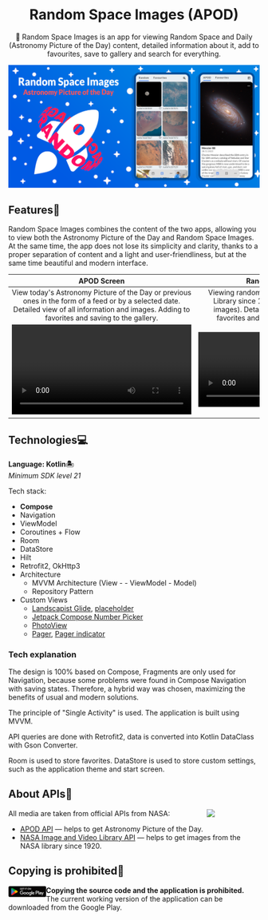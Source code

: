 <h1 align="center">Random Space Images (APOD)</h1>

<p align="center">  
  🚀 Random Space Images is an app for viewing Random Space and Daily (Astronomy Picture of the Day) content, detailed information about it, add to favourites, save to gallery and search for everything.
</p>

<p align="center">
  <img src="/preview/poster.png"/>
</p>

## Features🔭

Random Space Images combines the content of the two apps, allowing you to view both the Astronomy Picture of the Day and Random Space Images. At the same time, the app does not lose its simplicity and clarity, thanks to a proper separation of content and a light and user-friendliness, but at the same time beautiful and modern interface.

**APOD Screen** | **Random Screen** | **More Screen**
:-: | :-: | :-:
View today's Astronomy Picture of the Day or previous ones in the form of a feed or by a selected date. Detailed view of all information and images. Adding to favorites and saving to the gallery. | Viewing random images from the NASA Library since 1920 (very, very many images). Detailed viewing, adding to favorites and saving to the gallery. | Changing the application theme, choosing the start screen (APOD or Random), viewing information about the application.
<video src='https://user-images.githubusercontent.com/62091531/211642595-e5eef250-047e-4764-aa1f-5ed9c5d954b5.mp4' width="360"/> | <video src='https://user-images.githubusercontent.com/62091531/211642607-9a02c1cf-6ee2-4469-a372-061f0aa363d2.mp4'/> | <video src='https://user-images.githubusercontent.com/62091531/211607890-a313a927-e2b3-4ac7-8148-ec7a1edc7f3c.mp4'/>

## Technologies💻

**Language: Kotlin🏝**  
*Minimum SDK level 21*

Tech stack:
- **Compose**
- Navigation
- ViewModel
- Coroutines + Flow
- Room
- DataStore
- Hilt
- Retrofit2, OkHttp3
- Architecture
    - MVVM Architecture (View -  - ViewModel - Model)
    - Repository Pattern
- Custom Views
  - [Landscapist Glide](https://github.com/skydoves/landscapist#glide), [placeholder](https://github.com/skydoves/landscapist#placeholder)
  - [Jetpack Compose Number Picker](https://github.com/ChargeMap/Compose-NumberPicker)
  - [PhotoView](https://github.com/Baseflow/PhotoView)
  - [Pager](https://google.github.io/accompanist/pager/#pager-layouts), [Pager indicator](https://google.github.io/accompanist/pager/#indicators)
  
### Tech explanation

The design is 100% based on Compose, Fragments are only used for Navigation, because some problems were found in Compose Navigation with saving states.
Therefore, a hybrid way was chosen, maximizing the benefits of usual and modern solutions.

The principle of "Single Activity" is used. The application is built using MVVM.

API queries are done with Retrofit2, data is converted into Kotlin DataClass with Gson Converter.

Room is used to store favorites.
DataStore is used to store custom settings, such as the application theme and start screen.
  
## About APIs📲

<img src="https://www.nasa.gov/sites/default/files/thumbnails/image/nasa-logo-web-rgb.png" align="right" width="21%"/>

All media are taken from official APIs from NASA:
- [APOD API](https://github.com/nasa/apod-api) — helps to get Astronomy Picture of the Day.
- [NASA Image and Video Library API](https://images.nasa.gov/docs/images.nasa.gov_api_docs.pdf) — helps to get images from the NASA library
  since 1920.
  
## Copying is prohibited🚫
[<img src="preview/get_it_on_google_play.png" align="left" width="15%"/>](https://play.google.com/store/apps/details?id=com.justcircleprod.randomspaceimages)

**Copying the source code and the application is prohibited.**  
The current working version of the application can be downloaded from the Google Play.
